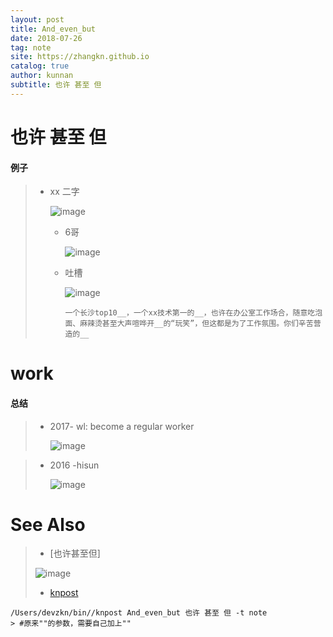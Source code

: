 ```yaml
---
layout: post
title: And_even_but
date: 2018-07-26
tag: note
site: https://zhangkn.github.io
catalog: true
author: kunnan
subtitle: 也许 甚至 但
---
```




#  也许 甚至 但



#### 例子

> * xx 二字
>
>   ![image](https://ws3.sinaimg.cn/large/af39b376gy1ftn8ln9aqgj20j807maeo.jpg)
>
>   
>
>   
>
>   * 6哥
>
>     ![image](https://ws1.sinaimg.cn/large/af39b376gy1ftqo7b0sxhj216q0mwgp6.jpg)
>
>   * 吐槽
>
>     ![image](https://ws3.sinaimg.cn/large/af39b376gy1ftn8r8fheyj20c201mglw.jpg)
>
>     ```
>     一个长沙top10__，一个xx技术第一的__，也许在办公室工作场合，随意吃泡面、麻辣烫甚至大声喧哗开__的“玩笑”，但这都是为了工作氛围。你们辛苦营造的__
>     
>     ```
>
>     



# work



#### 总结

> * 2017- wl: become a regular worker
>
>   ![image](https://ws3.sinaimg.cn/large/af39b376gy1ftn9ac2a3zj20ku0lfwkp.jpg)

> * 2016 -hisun
>
>   ![image](https://ws1.sinaimg.cn/large/af39b376gy1ftn9k16xpqj20pb08740q.jpg)

# See Also 

>* [也许甚至但]
>
>  ![image](https://ws3.sinaimg.cn/large/af39b376gy1ftn8ja3jz2j20760badha.jpg)
>
>  
>
>* [knpost](https://github.com/zhangkn/KNBin/blob/master/knpost) 
>
```
/Users/devzkn/bin//knpost And_even_but 也许 甚至 但 -t note
> #原来""的参数，需要自己加上""
```

